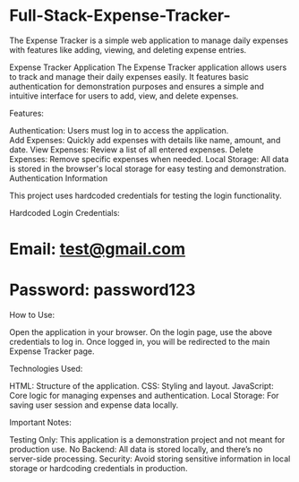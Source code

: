 # Full-Stack-Expense-Tracker-
The Expense Tracker is a simple web application to manage daily expenses with features like adding, viewing, and deleting expense entries. 

Expense Tracker Application
The Expense Tracker application allows users to track and manage their daily expenses easily. It features basic authentication for demonstration purposes and ensures a simple and intuitive interface for users to add, view, and delete expenses.

Features:

   Authentication: Users must log in to access the application.   
   Add Expenses: Quickly add expenses with details like name, amount, and date.
   View Expenses: Review a list of all entered expenses.
   Delete Expenses: Remove specific expenses when needed.
   Local Storage: All data is stored in the browser's local storage for easy testing and demonstration.
   Authentication Information

   This project uses hardcoded credentials for testing the login functionality.

   Hardcoded Login Credentials:
   # Email: test@gmail.com
   # Password: password123
   
  How to Use:

  Open the application in your browser.
  On the login page, use the above credentials to log in.
  Once logged in, you will be redirected to the main Expense Tracker page.
  
  Technologies Used:
  
  HTML: Structure of the application.
  CSS: Styling and layout.
  JavaScript: Core logic for managing expenses and authentication.
  Local Storage: For saving user session and expense data locally.
  
  Important Notes:
  
  Testing Only: This application is a demonstration project and not meant for production use.
  No Backend: All data is stored locally, and there’s no server-side processing.
  Security: Avoid storing sensitive information in local storage or hardcoding credentials in production.
